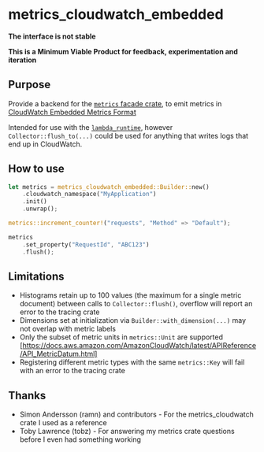 metrics_cloudwatch_embedded
===========================

__The interface is not stable__

__This is a Minimum Viable Product for feedback, experimentation and iteration__


Purpose
-------

Provide a backend for the [`metrics` facade crate](https://crates.io/crates/metrics), 
to emit metrics in [CloudWatch Embedded Metrics Format](https://docs.aws.amazon.com/AmazonCloudWatch/latest/monitoring/CloudWatch_Embedded_Metric_Format_Specification.html)

Intended for use with the [`lambda_runtime`](https://crates.io/crates/lambda_runtime), however `Collector::flush_to(...)` could be used 
for anything that writes logs that end up in CloudWatch.

How to use
----------

```rust
let metrics = metrics_cloudwatch_embedded::Builder::new()
    .cloudwatch_namespace("MyApplication")
    .init()
    .unwrap();

metrics::increment_counter!("requests", "Method" => "Default");

metrics
    .set_property("RequestId", "ABC123")
    .flush();
```

Limitations
-----------
* Histograms retain up to 100 values (the maximum for a single metric document) between calls to `Collector::flush()`, 
overflow will report an error to the tracing crate
* Dimensions set at initialization via `Builder::with_dimension(...)` may not overlap with metric labels
* Only the subset of metric units in `metrics::Unit` are supported
[https://docs.aws.amazon.com/AmazonCloudWatch/latest/APIReference/API_MetricDatum.html]
* Registering different metric types with the same `metrics::Key` will fail with an error to the tracing crate

Thanks
------
* Simon Andersson (ramn) and contributors - For the metrics_cloudwatch crate I used as a reference
* Toby Lawrence (tobz) - For answering my metrics crate questions before I even had something working

